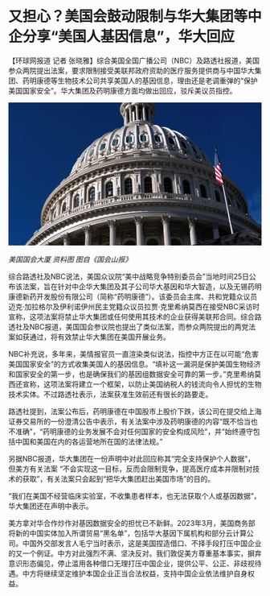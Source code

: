 # 又担心？美国会鼓动限制与华大集团等中企分享“美国人基因信息”，华大回应

【环球网报道 记者
张晓雅】综合美国全国广播公司（NBC）及路透社报道，美国参众两院提出法案，要求限制接受美联邦政府资助的医疗服务提供商与中国华大集团、药明康德等生物技术公司共享美国人的基因信息，理由还是老调重弹的“保护美国国家安全”。华大集团及药明康德方面均做出回应，驳斥美议员指控。

![ab22d38793177f592a1e51ea2f8acbb0.jpg](https://raw.githubusercontent.com/qqhsx/qqnews_image/main/2024/01/27/又担心？美国会鼓动限制与华大集团等中企分享“美国人基因信息”，华大回应/ab22d38793177f592a1e51ea2f8acbb0.jpg)

_美国国会大厦 资料图 图自《国会山报》_

综合路透社及NBC说法，美国众议院“美中战略竞争特别委员会”当地时间25日公布该法案，旨在针对中企华大集团及其子公司华大基因和华大智造，以及无锡药明康德新药开发股份有限公司（简称“药明康德”）。该委员会主席、共和党籍众议员迈克·加拉格尔及伊利诺伊州民主党籍众议员拉贾·克里希纳莫西在接受NBC采访时宣称，这项法案将禁止华大集团或任何使用其技术的企业获得美联邦合同。综合路透社及NBC报道，美国国会参议院也提出了类似法案，而参众两院提出的两党法案如获通过，将有效禁止华大集团在美国开展业务。

NBC补充说，多年来，美情报官员一直渲染类似说法，指控中方正在以可能“危害美国国家安全”的方式收集美国人的基因信息。“填补这一漏洞是保护美国生物经济和国家安全的第一步，也是确保我们的基因组数据安全可靠的第一步。”克里希纳莫西还宣称，这项法案将建立一个框架，以防止美国纳税人的钱流向令人担忧的生物技术实体。不过路透社表示，法案获准生效前还有很长的路要走。

路透社提到，法案公布后，药明康德在中国股市上股价下跌，该公司在提交给上海证券交易所的一份澄清公告中表示，有关法案中涉及药明康德的内容“既不恰当也不准确”，“药明康德的业务发展不会对任何国家的安全构成风险”，并“始终遵守包括中国和美国在内的各运营地所在国的法律法规。”

另据NBC报道，华大集团在一份声明中对此回应称其“完全支持保护个人数据”，但美方有关法案
“不会实现这一目标，反而会限制竞争，提高医疗成本并限制对技术的获取”，有关法案只会起到“把华大集团赶出美国市场”的目的。

“我们在美国不经营临床实验室，不收集患者样本，也无法获取个人或基因数据”，华大集团还在声明中表示。

美方拿对华合作炒作对基因数据安全的担忧已不新鲜。2023年3月，美国商务部将新的中国实体加入所谓贸易“黑名单”，包括华大基因下属机构和部分云计算公司。中国外交部发言人毛宁当时表示，这是美国捏造借口、不择手段打压中国企业的又一个例证。中方对此强烈不满、坚决反对。我们敦促美方尊重基本事实，摒弃意识形态偏见，停止滥用各种借口无理打压中国企业，提供公平、公正、非歧视待遇。中方将继续坚定维护本国企业正当合法权益，支持中国企业依法维护自身权益。

